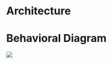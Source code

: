 # Architecture

# Behavioral Diagram
![](https://user-images.githubusercontent.com/39693903/114682195-7e6b1180-9d2c-11eb-9537-9a178b7f62bc.jpg)
